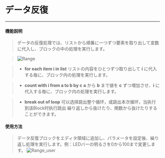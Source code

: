 # データ反復
__________________________

#### 機能説明

>データの反復処理では、リストから順番に一つずつ要素を取り出して変数に代入し、ブロックの中の処理を実行します。

>![Range](/image/Loops/Range.jpg)

>* __for each item i in list__
リストの内容をひとつずつ取り出して __i__ に代入する毎に、ブロック内の処理を実行します。

>* __count with i from a to b by c__
__a__ から __b__ まで値を __c__ ずつ増加させ、__i__ に代入する毎に、ブロック内の処理を実行します。

>* __break out of loop__
可以选择跳出整个循环，或跳出本次循环，当执行到该Block时执行跳出
繰り返しから抜けたり、関数から抜けたりすることができます。

#### 使用方法

>データ反復ブロックをエディタ領域に追加し、パラメータを設定後、繰り返し処理を実行します。例：LEDバーの明るさを0から100まで変更します。
>![Range_user](/image/Loops/Range_user.gif)